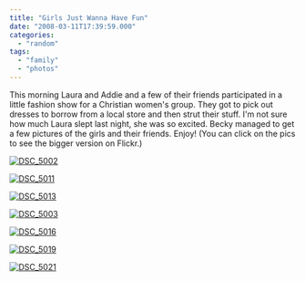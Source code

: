 ```yaml
---
title: "Girls Just Wanna Have Fun"
date: "2008-03-11T17:39:59.000"
categories: 
  - "random"
tags: 
  - "family"
  - "photos"
---
```


This morning Laura and Addie and a few of their friends participated in a little fashion show for a Christian women's group. They got to pick out dresses to borrow from a local store and then strut their stuff. I'm not sure how much Laura slept last night, she was so excited. Becky managed to get a few pictures of the girls and their friends. Enjoy! (You can click on the pics to see the bigger version on Flickr.)

[![DSC_5002](http://farm3.static.flickr.com/2283/2327250754_466c6d40f5.jpg)](http://www.flickr.com/photos/chrishubbs/2327250754/ "DSC_5002 by chrishubbs, on Flickr")

[![DSC_5011](http://farm4.static.flickr.com/3175/2327250976_f9968becaf.jpg)](http://www.flickr.com/photos/chrishubbs/2327250976/ "DSC_5011 by chrishubbs, on Flickr")

[![DSC_5013](http://farm3.static.flickr.com/2160/2326435495_3569d615e1.jpg)](http://www.flickr.com/photos/chrishubbs/2326435495/ "DSC_5013 by chrishubbs, on Flickr")

[![DSC_5003](http://farm3.static.flickr.com/2212/2327250856_0a1f453d7b.jpg)](http://www.flickr.com/photos/chrishubbs/2327250856/ "DSC_5003 by chrishubbs, on Flickr")

[![DSC_5016](http://farm3.static.flickr.com/2278/2327251208_1e92ab039b.jpg)](http://www.flickr.com/photos/chrishubbs/2327251208/ "DSC_5016 by chrishubbs, on Flickr")

[![DSC_5019](http://farm4.static.flickr.com/3262/2326435725_70be7b0980.jpg)](http://www.flickr.com/photos/chrishubbs/2326435725/ "DSC_5019 by chrishubbs, on Flickr")

[![DSC_5021](http://farm4.static.flickr.com/3221/2327251454_0d696fb709.jpg)](http://www.flickr.com/photos/chrishubbs/2327251454/ "DSC_5021 by chrishubbs, on Flickr")
